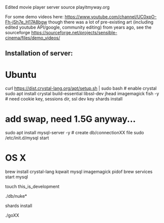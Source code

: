Edited movie player server source playitmyway.org 

For some demo videos here: https://www.youtube.com/channel/UC0xpO-Fh-jSh7e_H17A8bgw
though there was a lot of pre-existing art (including edited youtube API/google, community editing) from years ago, see the sourceforge https://sourceforge.net/projects/sensible-cinema/files/demo_videos/

## Installation of server:

# Ubuntu
curl https://dist.crystal-lang.org/apt/setup.sh | sudo bash # enable crystal
sudo apt install crystal build-essential libssl-dev jhead imagemagick fish -y # need cookie key, sessions dir, ssl dev key
shards install
# add swap, need 1.5G anyway...
sudo apt install mysql-server -y # create db/connectionXX file
sudo /etc/init.d/mysql start

# OS X
brew install crystal-lang kqwait mysql imagemagick pidof
brew services start mysql

touch this_is_development

./db/nuke*

shards install

./goXX
